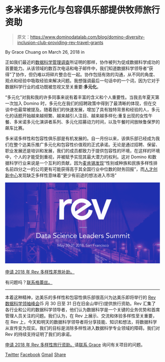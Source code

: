 # 多米诺多元化与包容俱乐部提供牧师旅行资助

> 原文：<https://www.dominodatalab.com/blog/domino-diversity-inclusion-club-providing-rev-travel-grants>

By Grace Chuang on March 26, 2018 in

正如我们最近的[数据科学管理调查](https://www.dominodatalab.com/news/survey-finds-barriers-prevent-organizations-realizing-data-science-return-investment/)所证明的那样，协作被列为促成数据科学成功的首要能力。从该领域的数百次电话和电子邮件中，我们知道数据科学领导者“获得”了协作，但仍难以将碎片整合在一起。协作包括有效的沟通，从不同的角度、观点和经验中吸取经验来解决问题。我想强调最后一句话中的一个词，因为它对于数据科学行业的成功既被忽视又至关重要:**多元化**。

“多元化”对我和我的许多同事来说有着丰富的含义和个人重要性。当我去年夏天第一次加入 Domino 时，多元化在我们的招聘政策中得到了最清晰的体现，但在交谈中也最常被提及。随着我们的快速发展，增加了具有独特背景和经验的人，多元化的话题开始越来越频繁、越来越引人注目、越来越多样化:重复出现的女性午餐、多米诺多元化演讲者系列、多元化招募动力时间，以及午餐时间放映鲁保罗的飙车比赛。

多米诺多样性和包容性俱乐部是有机发展的。自一月份以来，该俱乐部已经成为我们在整个达美乐推广多元化和包容性价值观的正式承诺。无论是通过招聘、保留、职业发展还是培训和发展，我们的成员都致力于提供包容性的环境，在这样的环境中，个人的才能受到重视，并被赋予实现其最大潜力的权利。这对 Domino 和数据科学行业来说是一个互利的贡献，因为[麦肯锡发现](https://www.mckinsey.com/capabilities/people-and-organizational-performance/our-insights/why-diversity-matters)“性别或种族和民族多样性排名前四分之一的公司更有可能获得高于其全国行业中位数的财务回报”，而[人才创新中心](https://books.google.com/books/about/Innovation_Diversity_and_Market_Growth.html?id=YUb0ngEACAAJ)发现缺乏多样性意味着“更少有前途的想法进入市场”

![](img/b83ac5e358ddcdf13322c46317885372.png)

[申请 2018 年 Rev 多样性差旅补助。](https://dominodatalab-training.typeform.com/to/eAQshP)

有问题吗？[联系格蕾丝。](mailto:grace.chuang@dominodatalab.com)

* * *

本着这种精神，达美乐的多样性和包容性俱乐部很高兴为达美乐即将举行的 [Rev 数据科学领袖峰会](https://rev.dominodatalab.com)(5 月 30 日至 31 日在旧金山举行)提供旅行资助。Rev 汇集了各行业和公司的数据科学领导者，他们认为数据科学是一个关键的业务优势和首席管理人员关注的问题。我们认为，在 Rev 上展示、交流和体验多样性至关重要，在 Rev 上，今天和明天的数据科学领导者将分享技能、知识和想法，将数据科学从宣传变为现实。我们的目标是消除多样性进入数据科学专业领域的障碍。我们对 Rev 的持续支持证明了我们的承诺。

[申请 2018 年 Rev 多样性旅行资助。](https://dominodatalab-training.typeform.com/to/eAQshP)请[联系 Grace](mailto:grace.chuang@dominodatalab.com) 询问有关项目的问题。

[Twitter](/#twitter) [Facebook](/#facebook) [Gmail](/#google_gmail) [Share](https://www.addtoany.com/share#url=https%3A%2F%2Fwww.dominodatalab.com%2Fblog%2Fdomino-diversity-inclusion-club-providing-rev-travel-grants%2F&title=Domino%20Diversity%20%26%20Inclusion%20Club%20Providing%20Rev%20Travel%20Grants)